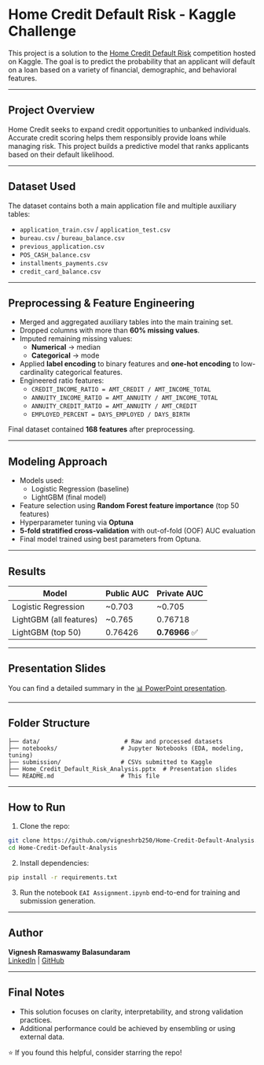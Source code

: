 
# Home Credit Default Risk - Kaggle Challenge

This project is a solution to the [Home Credit Default Risk](https://www.kaggle.com/competitions/home-credit-default-risk) competition hosted on Kaggle. The goal is to predict the probability that an applicant will default on a loan based on a variety of financial, demographic, and behavioral features.

---

## Project Overview

Home Credit seeks to expand credit opportunities to unbanked individuals. Accurate credit scoring helps them responsibly provide loans while managing risk. This project builds a predictive model that ranks applicants based on their default likelihood.

---

## Dataset Used

The dataset contains both a main application file and multiple auxiliary tables:

- `application_train.csv` / `application_test.csv`
- `bureau.csv` / `bureau_balance.csv`
- `previous_application.csv`
- `POS_CASH_balance.csv`
- `installments_payments.csv`
- `credit_card_balance.csv`

---

## Preprocessing & Feature Engineering

- Merged and aggregated auxiliary tables into the main training set.
- Dropped columns with more than **60% missing values**.
- Imputed remaining missing values:
  - **Numerical** → median
  - **Categorical** → mode
- Applied **label encoding** to binary features and **one-hot encoding** to low-cardinality categorical features.
- Engineered ratio features:
  - `CREDIT_INCOME_RATIO = AMT_CREDIT / AMT_INCOME_TOTAL`
  - `ANNUITY_INCOME_RATIO = AMT_ANNUITY / AMT_INCOME_TOTAL`
  - `ANNUITY_CREDIT_RATIO = AMT_ANNUITY / AMT_CREDIT`
  - `EMPLOYED_PERCENT = DAYS_EMPLOYED / DAYS_BIRTH`

Final dataset contained **168 features** after preprocessing.

---

## Modeling Approach

- Models used:
  - Logistic Regression (baseline)
  - LightGBM (final model)
- Feature selection using **Random Forest feature importance** (top 50 features)
- Hyperparameter tuning via **Optuna**
- **5-fold stratified cross-validation** with out-of-fold (OOF) AUC evaluation
- Final model trained using best parameters from Optuna.

---

## Results

| Model                    | Public AUC | Private AUC |
|-------------------------|------------|-------------|
| Logistic Regression     | ~0.703     | ~0.705      |
| LightGBM (all features) | ~0.765     | 0.76718     |
| LightGBM (top 50)       | 0.76426    | **0.76966** ✅ |

---


## Presentation Slides

You can find a detailed summary in the [📊 PowerPoint presentation](https://github.com/vigneshrb250/Home-Credit-Default-Analysis/blob/main/Home%20Credit%20Default%20Risk%20Analysis.pptx).

---

## Folder Structure

```
├── data/                        # Raw and processed datasets
├── notebooks/                  # Jupyter Notebooks (EDA, modeling, tuning)
├── submission/                 # CSVs submitted to Kaggle
├── Home_Credit_Default_Risk_Analysis.pptx  # Presentation slides
└── README.md                   # This file
```

---

## How to Run

1. Clone the repo:
```bash
git clone https://github.com/vigneshrb250/Home-Credit-Default-Analysis.git
cd Home-Credit-Default-Analysis
```

2. Install dependencies:
```bash
pip install -r requirements.txt
```

3. Run the notebook `EAI Assignment.ipynb` end-to-end for training and submission generation.

---

## Author

**Vignesh Ramaswamy Balasundaram**  
[LinkedIn](https://www.linkedin.com/in/vigneshrb/) | [GitHub](https://github.com/vigneshrb250)

---

## Final Notes

- This solution focuses on clarity, interpretability, and strong validation practices.
- Additional performance could be achieved by ensembling or using external data.

⭐ If you found this helpful, consider starring the repo!
